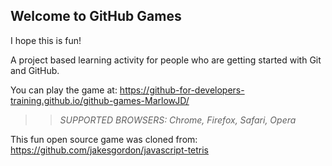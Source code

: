 ## Welcome to GitHub Games

I hope this is fun!

A project based learning activity for people who are getting started with Git and GitHub.

You can play the game at: https://github-for-developers-training.github.io/github-games-MarlowJD/

>> _*SUPPORTED BROWSERS*: Chrome, Firefox, Safari, Opera_

This fun open source game was cloned from: https://github.com/jakesgordon/javascript-tetris
